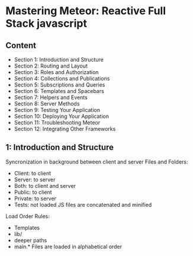 # Mastering Meteor: Reactive Full Stack javascript
## Content
* Section 1: Introduction and Structure
* Section 2: Routing and Layout
* Section 3: Roles and Authorization
* Section 4: Collections and Publications
* Section 5: Subscriptions and Queries
* Section 6: Templates and Spacebars
* Section 7: Helpers and Events
* Section 8: Server Methods
* Section 9: Testing Your Application
* Section 10: Deploying Your Application
* Section 11: Troubleshooting Meteor
* Section 12: Integrating Other Frameworks

## 1: Introduction and Structure
Syncronization in background between client and server
Files and Folders:
* Client: to client
* Server: to server
* Both: to client and server
* Public: to client
* Private: to server
* Tests: not loaded
JS files are concatenated and minified

Load Order Rules:
* Templates
* lib/
* deeper paths
* main.*
Files are loaded in alphabetical order
